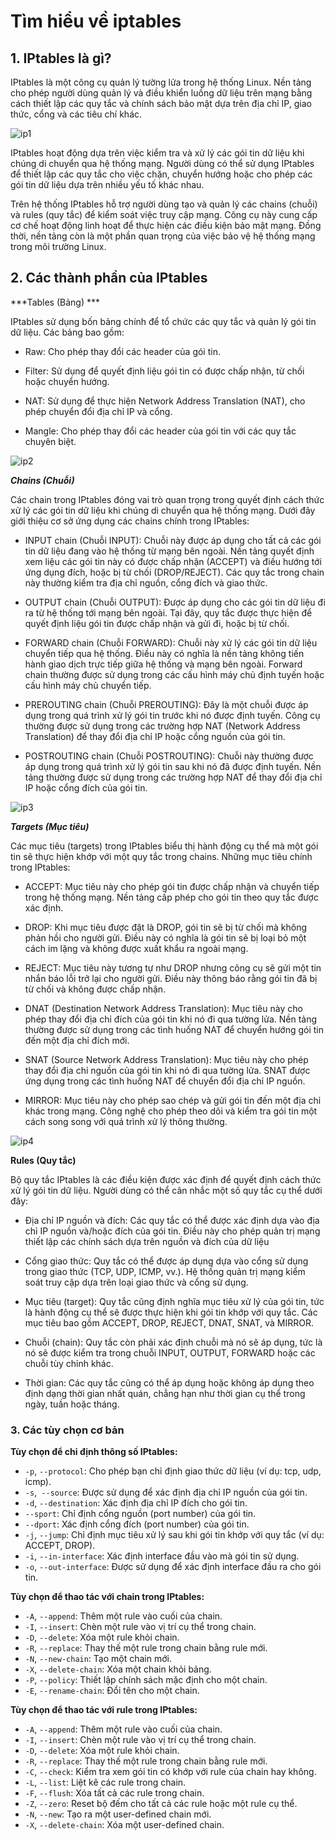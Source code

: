 # Tìm hiểu về iptables

## 1. IPtables là gì?

IPtables là một công cụ quản lý tường lửa trong hệ thống Linux. Nền tảng cho phép người dùng quản lý và điều khiển luồng dữ liệu trên mạng bằng cách thiết lập các quy tắc và chính sách bảo mật dựa trên địa chỉ IP, giao thức, cổng và các tiêu chí khác.

![ip1](../images/ip1.png)

IPtables hoạt động dựa trên việc kiểm tra và xử lý các gói tin dữ liệu khi chúng di chuyển qua hệ thống mạng. Người dùng có thể sử dụng IPtables để thiết lập các quy tắc cho việc chặn, chuyển hướng hoặc cho phép các gói tin dữ liệu dựa trên nhiều yếu tố khác nhau.

Trên hệ thống IPtables hỗ trợ người dùng tạo và quản lý các chains (chuỗi) và rules (quy tắc) để kiểm soát việc truy cập mạng. Công cụ này cung cấp cơ chế hoạt động linh hoạt để thực hiện các điều kiện bảo mật mạng. Đồng thời, nền tảng còn là một phần quan trọng của việc bảo vệ hệ thống mạng trong môi trường Linux.

## 2. Các thành phần của IPtables

***Tables (Bảng) ***

IPtables sử dụng bốn bảng chính để tổ chức các quy tắc và quản lý gói tin dữ liệu. Các bảng bao gồm:

- Raw: Cho phép thay đổi các header của gói tin.

- Filter: Sử dụng để quyết định liệu gói tin có được chấp nhận, từ chối hoặc chuyển hướng.

- NAT: Sử dụng để thực hiện Network Address Translation (NAT), cho phép chuyển đổi địa chỉ IP và cổng.

- Mangle: Cho phép thay đổi các header của gói tin với các quy tắc chuyên biệt.

![ip2](../images/ip2.png)

***Chains (Chuỗi)***

Các chain trong IPtables đóng vai trò quan trọng trong quyết định cách thức xử lý các gói tin dữ liệu khi chúng di chuyển qua hệ thống mạng. Dưới đây giới thiệu cơ sở ứng dụng các chains chính trong IPtables:

- INPUT chain (Chuỗi INPUT): Chuỗi này được áp dụng cho tất cả các gói tin dữ liệu đang vào hệ thống từ mạng bên ngoài. Nền tảng quyết định xem liệu các gói tin này có được chấp nhận (ACCEPT) và điều hướng tới ứng dụng đích, hoặc bị từ chối (DROP/REJECT). Các quy tắc trong chain này thường kiểm tra địa chỉ nguồn, cổng đích và giao thức.

- OUTPUT chain (Chuỗi OUTPUT): Được áp dụng cho các gói tin dữ liệu đi ra từ hệ thống tới mạng bên ngoài. Tại đây, quy tắc được thực hiện để quyết định liệu gói tin được chấp nhận và gửi đi, hoặc bị từ chối.

- FORWARD chain (Chuỗi FORWARD): Chuỗi này xử lý các gói tin dữ liệu chuyển tiếp qua hệ thống. Điều này có nghĩa là nền tảng không tiến hành giao dịch trực tiếp giữa hệ thống và mạng bên ngoài. Forward chain thường được sử dụng trong các cấu hình máy chủ định tuyến hoặc cấu hình máy chủ chuyển tiếp.

- PREROUTING chain (Chuỗi PREROUTING): Đây là một chuỗi được áp dụng trong quá trình xử lý gói tin trước khi nó được định tuyến. Công cụ thường được sử dụng trong các trường hợp NAT (Network Address Translation) để thay đổi địa chỉ IP hoặc cổng nguồn của gói tin.

- POSTROUTING chain (Chuỗi POSTROUTING): Chuỗi này thường được áp dụng trong quá trình xử lý gói tin sau khi nó đã được định tuyến. Nền tảng thường được sử dụng trong các trường hợp NAT để thay đổi địa chỉ IP hoặc cổng đích của gói tin.

![ip3](../images/ip3.png)

***Targets (Mục tiêu)***

Các mục tiêu (targets) trong IPtables biểu thị hành động cụ thể mà một gói tin sẽ thực hiện khớp với một quy tắc trong chains. Những mục tiêu chính trong IPtables:

- ACCEPT: Mục tiêu này cho phép gói tin được chấp nhận và chuyển tiếp trong hệ thống mạng. Nền tảng cấp phép cho gói tin theo quy tắc được xác định.

- DROP: Khi mục tiêu được đặt là DROP, gói tin sẽ bị từ chối mà không phản hồi cho người gửi. Điều này có nghĩa là gói tin sẽ bị loại bỏ một cách im lặng và không được xuất khẩu ra ngoài mạng.

- REJECT: Mục tiêu này tương tự như DROP nhưng công cụ sẽ gửi một tin nhắn báo lỗi trở lại cho người gửi. Điều này thông báo rằng gói tin đã bị từ chối và không được chấp nhận.

- DNAT (Destination Network Address Translation): Mục tiêu này cho phép thay đổi địa chỉ đích của gói tin khi nó đi qua tường lửa. Nền tảng thường được sử dụng trong các tình huống NAT để chuyển hướng gói tin đến một địa chỉ đích mới.

- SNAT (Source Network Address Translation): Mục tiêu này cho phép thay đổi địa chỉ nguồn của gói tin khi nó đi qua tường lửa. SNAT được ứng dụng trong các tình huống NAT để chuyển đổi địa chỉ IP nguồn.

- MIRROR: Mục tiêu này cho phép sao chép và gửi gói tin đến một địa chỉ khác trong mạng. Công nghệ cho phép theo dõi và kiểm tra gói tin một cách song song với quá trình xử lý thông thường.

![ip4](../images/ip4.png)

**Rules (Quy tắc)**

Bộ quy tắc IPtables là các điều kiện được xác định để quyết định cách thức xử lý gói tin dữ liệu. Người dùng có thể cân nhắc một số quy tắc cụ thể dưới đây:

- Địa chỉ IP nguồn và đích: Các quy tắc có thể được xác định dựa vào địa chỉ IP nguồn và/hoặc đích của gói tin. Điều này cho phép quản trị mạng thiết lập các chính sách dựa trên nguồn và đích của dữ liệu

- Cổng giao thức: Quy tắc có thể được áp dụng dựa vào cổng sử dụng trong giao thức (TCP, UDP, ICMP, vv.). Hệ thống quản trị mạng kiểm soát truy cập dựa trên loại giao thức và cổng sử dụng.

- Mục tiêu (target): Quy tắc cũng định nghĩa mục tiêu xử lý của gói tin, tức là hành động cụ thể sẽ được thực hiện khi gói tin khớp với quy tắc. Các mục tiêu bao gồm ACCEPT, DROP, REJECT, DNAT, SNAT, và MIRROR.

- Chuỗi (chain): Quy tắc còn phải xác định chuỗi mà nó sẽ áp dụng, tức là nó sẽ được kiểm tra trong chuỗi INPUT, OUTPUT, FORWARD hoặc các chuỗi tùy chỉnh khác.

- Thời gian: Các quy tắc cũng có thể áp dụng hoặc không áp dụng theo định dạng thời gian nhất quán, chẳng hạn như thời gian cụ thể trong ngày, tuần hoặc tháng.

### 3. Các tùy chọn cơ bản

**Tùy chọn để chỉ định thông số IPtables:**

- `-p`, `--protocol`: Cho phép bạn chỉ định giao thức dữ liệu (ví dụ: tcp, udp, icmp).
- `-s`,` --source`: Được sử dụng để xác định địa chỉ IP nguồn của gói tin.
- `-d`, `--destination`: Xác định địa chỉ IP đích cho gói tin.
- `--sport`: Chỉ định cổng nguồn (port number) của gói tin.
- `--dport`: Xác định cổng đích (port number) của gói tin.
- `-j`, `--jump`: Chỉ định mục tiêu xử lý sau khi gói tin khớp với quy tắc (ví dụ: ACCEPT, DROP).
- `-i`, `--in-interface`: Xác định interface đầu vào mà gói tin sử dụng.
- `-o`, `--out-interface`: Được sử dụng để xác định interface đầu ra cho gói tin.

**Tùy chọn để thao tác với chain trong IPtables:**

- `-A`, `--append`: Thêm một rule vào cuối của chain.
- `-I`, `--insert`: Chèn một rule vào vị trí cụ thể trong chain.
- `-D`, `--delete`: Xóa một rule khỏi chain.
- `-R`, `--replace`: Thay thế một rule trong chain bằng rule mới.
- `-N`, `--new-chain`: Tạo một chain mới.
- `-X`, `--delete-chain`: Xóa một chain khỏi bảng.
- `-P`, `--policy`: Thiết lập chính sách mặc định cho một chain.
- `-E`, `--rename-chain`: Đổi tên cho một chain.

**Tùy chọn để thao tác với rule trong IPtables:**

- `-A`, `--append`: Thêm một rule vào cuối của chain.
- `-I`, `--insert`: Chèn một rule vào vị trí cụ thể trong chain.
- `-D`, `--delete`: Xóa một rule khỏi chain.
- `-R`, `--replace`: Thay thế một rule trong chain bằng rule mới.
- `-C`, `--check`: Kiểm tra xem gói tin có khớp với rule của chain hay không.
- `-L`, `--list`: Liệt kê các rule trong chain.
- `-F`, `--flush`: Xóa tất cả các rule trong chain.
- `-Z`, `--zero`: Reset bộ đếm cho tất cả các rule hoặc một rule cụ thể.
- `-N`, `--new`: Tạo ra một user-defined chain mới.
- `-X`, `--delete-chain`: Xóa một user-defined chain.